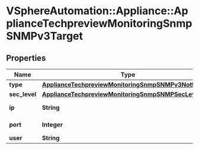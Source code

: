 # VSphereAutomation::Appliance::ApplianceTechpreviewMonitoringSnmpSNMPv3Target

## Properties
Name | Type | Description | Notes
------------ | ------------- | ------------- | -------------
**type** | [**ApplianceTechpreviewMonitoringSnmpSNMPv3Notfication**](ApplianceTechpreviewMonitoringSnmpSNMPv3Notfication.md) |  | [optional] 
**sec_level** | [**ApplianceTechpreviewMonitoringSnmpSNMPSecLevel**](ApplianceTechpreviewMonitoringSnmpSNMPSecLevel.md) |  | [optional] 
**ip** | **String** | SNMP target ip | [optional] 
**port** | **Integer** | SNMP target port | [optional] 
**user** | **String** | SNMP User | [optional] 


